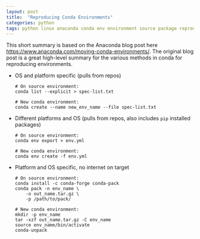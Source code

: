 ```yaml
---
layout: post
title:  "Reproducing Conda Environments"
categories: python
tags: python linux anaconda conda env environment source package reproducible
---
```


This short summary is based on the Anaconda blog post here https://www.anaconda.com/moving-conda-environments/. The original blog post is a great high-level summary for the various methods in conda for reproducing environments.

* OS and platform specific (pulls from repos)
    ```
    # On source environment:
    conda list --explicit > spec-list.txt
    ```
    ```
    # New conda environment:
    conda create --name new_env_name --file spec-list.txt
    ```

* Different platforms and OS (pulls from repos, also includes `pip` installed packages)
    ```
    # On source environment:
    conda env export > env.yml
    ```
    ```
    # New conda environment:
    conda env create -f env.yml
    ```

* Platform and OS specific, no internet on target
    ```
    # On source environment:
    conda install -c conda-forge conda-pack
    conda pack -n env_name \
        -o out_name.tar.gz \
        -p /path/to/pack/
    ```
    ```
    # New conda environment:
    mkdir -p env_name
    tar -xzf out_name.tar.gz -C env_name
    source env_name/bin/activate
    conda-unpack
    ```
